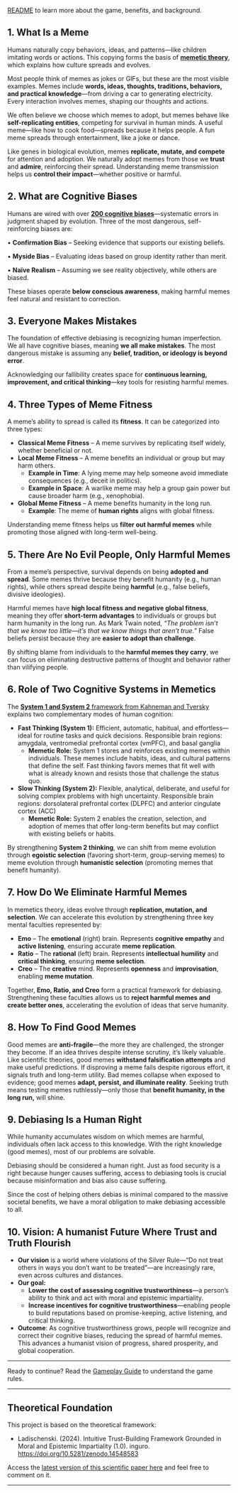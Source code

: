 [README](https://github.com/Inguro-OU/debiased-self/blob/main/README.md) to learn more about the game, benefits, and background.

## 1. What Is a Meme

Humans naturally copy behaviors, ideas, and patterns—like children imitating words or actions. This copying forms the basis of [**memetic theory**](https://en.wikipedia.org/wiki/Memetics), which explains how culture spreads and evolves.

Most people think of memes as jokes or GIFs, but these are the most visible examples. Memes include **words, ideas, thoughts, traditions, behaviors, and practical knowledge**—from driving a car to generating electricity. Every interaction involves memes, shaping our thoughts and actions.

We often believe we choose which memes to adopt, but memes behave like **self-replicating entities**, competing for survival in human minds. A useful meme—like how to cook food—spreads because it helps people. A fun meme spreads through entertainment, like a joke or dance.

Like genes in biological evolution, memes **replicate, mutate, and compete** for attention and adoption. We naturally adopt memes from those we **trust** and **admire**, reinforcing their spread. Understanding meme transmission helps us **control their impact**—whether positive or harmful.

## 2. What are Cognitive Biases

Humans are wired with over [**200 cognitive biases**](https://en.wikipedia.org/wiki/List_of_cognitive_biases)—systematic errors in judgment shaped by evolution. Three of the most dangerous, self-reinforcing biases are:

•	**Confirmation Bias** – Seeking evidence that supports our existing beliefs.

•	**Myside Bias** – Evaluating ideas based on group identity rather than merit.

•	**Naïve Realism** – Assuming we see reality objectively, while others are biased.

These biases operate **below conscious awareness**, making harmful memes feel natural and resistant to correction.

## 3. Everyone Makes Mistakes

The foundation of effective debiasing is recognizing human imperfection. We all have cognitive biases, meaning **we all make mistakes**. The most dangerous mistake is assuming any **belief, tradition, or ideology is beyond error**.

Acknowledging our fallibility creates space for **continuous learning, improvement, and critical thinking**—key tools for resisting harmful memes.

## 4. Three Types of Meme Fitness

A meme’s ability to spread is called its **fitness**. It can be categorized into three types:

- **Classical Meme Fitness** – A meme survives by replicating itself widely, whether beneficial or not.
- **Local Meme Fitness** – A meme benefits an individual or group but may harm others.
    - **Example in Time**: A lying meme may help someone avoid immediate consequences (e.g., deceit in politics).
    - **Example in Space**: A warlike meme may help a group gain power but cause broader harm (e.g., xenophobia).
- **Global Meme Fitness** – A meme benefits humanity in the long run.
    - **Example**: The meme of **human rights** aligns with global fitness.

Understanding meme fitness helps us **filter out harmful memes** while promoting those aligned with long-term well-being.

## 5. There Are No Evil People, Only Harmful Memes

From a meme’s perspective, survival depends on being **adopted and spread**. Some memes thrive because they benefit humanity (e.g., human rights), while others spread despite being **harmful** (e.g., false beliefs, divisive ideologies).

Harmful memes have **high local fitness and negative global fitness**, meaning they offer **short-term advantages** to individuals or groups but harm humanity in the long run. As Mark Twain noted, *“The problem isn’t that we know too little—it’s that we know things that aren’t true.”* False beliefs persist because they are **easier to adopt than challenge**.

By shifting blame from individuals to the **harmful memes they carry**, we can focus on eliminating destructive patterns of thought and behavior rather than vilifying people.

## 6. Role of Two Cognitive Systems in Memetics

The [**System 1 and System 2** framework from Kahneman and Tversky](https://en.wikipedia.org/wiki/Thinking,_Fast_and_Slow) explains two complementary modes of human cognition:

- **Fast Thinking (System 1):** Efficient, automatic, habitual, and effortless—ideal for routine tasks and quick decisions. Responsible brain regions: amygdala, ventromedial prefrontal cortex (vmPFC), and basal ganglia
    - **Memetic Role:** System 1 stores and reinforces existing memes within individuals. These memes include habits, ideas, and cultural patterns that define the self. Fast thinking favors memes that fit well with what is already known and resists those that challenge the status quo.
- **Slow Thinking (System 2):** Flexible, analytical, deliberate, and useful for solving complex problems with high uncertainty. Responsible brain regions: dorsolateral prefrontal cortex (DLPFC) and anterior cingulate cortex (ACC)
    - **Memetic Role:** System 2 enables the creation, selection, and adoption of memes that offer long-term benefits but may conflict with existing beliefs or habits. 

By strengthening **System 2 thinking**, we can shift from meme evolution through **egoistic selection** (favoring short-term, group-serving memes) to meme evolution through **humanistic selection** (promoting memes that benefit humanity).

## 7. How Do We Eliminate Harmful Memes

In memetics theory, ideas evolve through **replication, mutation, and selection**. We can accelerate this evolution by strengthening three key mental faculties represented by:

- **Emo** – The **emotional** (right) brain. Represents **cognitive empathy** and **active listening**, ensuring accurate **meme replication**.
- **Ratio** – The **rational** (left) brain. Represents **intellectual humility** and **critical thinking**, ensuring **meme selection**.
- **Creo** – The **creative** mind. Represents **openness** and **improvisation**, enabling **meme mutation**.

Together, **Emo, Ratio, and Creo** form a practical framework for debiasing. Strengthening these faculties allows us to **reject harmful memes and create better ones**, accelerating the evolution of ideas that serve humanity.

## 8. How To Find Good Memes

Good memes are **anti-fragile**—the more they are challenged, the stronger they become. If an idea thrives despite intense scrutiny, it’s likely valuable. Like scientific theories, good memes **withstand falsification attempts** and make useful predictions. If disproving a meme fails despite rigorous effort, it signals truth and long-term utility. Bad memes collapse when exposed to evidence; good memes **adapt, persist, and illuminate reality**. Seeking truth means testing memes ruthlessly—only those that **benefit humanity, in the long run,** will shine.

## 9. Debiasing Is a Human Right

While humanity accumulates wisdom on which memes are harmful, individuals often lack access to this knowledge. With the right knowledge (good memes), most of our problems are solvable.

Debiasing should be considered a human right. Just as food security is a right because hunger causes suffering, access to debiasing tools is crucial because misinformation and bias also cause suffering.

Since the cost of helping others debias is minimal compared to the massive societal benefits, we have a moral obligation to make debiasing accessible to all.

## 10. Vision: A humanist Future Where Trust and Truth Flourish

- **Our vision** is a world where violations of the Silver Rule—“Do not treat others in ways you don’t want to be treated”—are increasingly rare, even across cultures and distances.
- **Our goal:**
    - **Lower the cost of assessing cognitive trustworthiness**—a person’s ability to think and act with moral and epistemic impartiality.
    - **Increase incentives for cognitive trustworthiness**—enabling people to build reputations based on promise-keeping, active listening, and critical thinking.
- **Outcome**: As cognitive trustworthiness grows, people will recognize and correct their cognitive biases, reducing the spread of harmful memes. This advances a humanist vision of progress, shared prosperity, and global cooperation.

___

Ready to continue? Read the [Gameplay Guide](https://github.com/Inguro-OU/debiased-self/blob/main/GAMEPLAY.md) to understand the game rules.
___

## **Theoretical Foundation**

This project is based on the theoretical framework:

- Ladischenski. (2024). Intuitive Trust-Building Framework Grounded in Moral and Epistemic Impartiality (1.0). inguro. https://doi.org/10.5281/zenodo.14548583

Access the [latest version of this scientific paper here](https://docs.google.com/document/d/1kGMJGx4Vrzi9WACDVPcFq5oxaww3oydHV54CgS6Zhmc/edit?usp=sharing) and feel free to comment on it.

---
